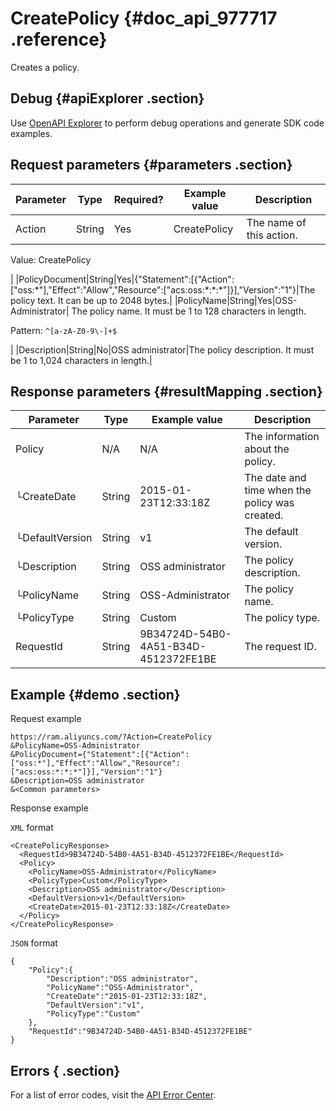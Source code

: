 # CreatePolicy {#doc_api_977717 .reference}

Creates a policy.

## Debug {#apiExplorer .section}

Use [OpenAPI Explorer](https://api.aliyun.com/#product=Ram&api=CreateUser) to perform debug operations and generate SDK code examples.

## Request parameters {#parameters .section}

|Parameter|Type|Required?|Example value|Description|
|---------|----|---------|-------------|-----------|
|Action|String|Yes|CreatePolicy| The name of this action.

 Value: CreatePolicy

 |
|PolicyDocument|String|Yes|\{"Statement":\[\{"Action":\["oss:\*"\],"Effect":"Allow","Resource":\["acs:oss:\*:\*:\*"\]\}\],"Version":"1"\}|The policy text. It can be up to 2048 bytes.|
|PolicyName|String|Yes|OSS-Administrator| The policy name. It must be 1 to 128 characters in length.

 Pattern: `^[a-zA-Z0-9\-]+$`

 |
|Description|String|No|OSS administrator|The policy description. It must be 1 to 1,024 characters in length.|

## Response parameters {#resultMapping .section}

|Parameter|Type|Example value|Description|
|---------|----|-------------|-----------|
|Policy|N/A|N/A|The information about the policy.|
|└CreateDate|String|2015-01-23T12:33:18Z|The date and time when the policy was created.|
|└DefaultVersion|String|v1|The default version.|
|└Description|String|OSS administrator|The policy description.|
|└PolicyName|String|OSS-Administrator|The policy name.|
|└PolicyType|String|Custom|The policy type.|
|RequestId|String|9B34724D-54B0-4A51-B34D-4512372FE1BE|The request ID.|

## Example {#demo .section}

Request example

``` {#request_demo}
https://ram.aliyuncs.com/?Action=CreatePolicy
&PolicyName=OSS-Administrator
&PolicyDocument={"Statement":[{"Action":["oss:*"],"Effect":"Allow","Resource":["acs:oss:*:*:*"]}],"Version":"1"}
&Description=OSS administrator
&<Common parameters>
```

Response example

`XML` format

``` {#xml_return_success_demo}
<CreatePolicyResponse>
  <RequestId>9B34724D-54B0-4A51-B34D-4512372FE1BE</RequestId>
  <Policy>
    <PolicyName>OSS-Administrator</PolicyName>
    <PolicyType>Custom</PolicyType>
    <Description>OSS administrator</Description>
    <DefaultVersion>v1</DefaultVersion>
    <CreateDate>2015-01-23T12:33:18Z</CreateDate>
  </Policy>
</CreatePolicyResponse>
```

`JSON` format

``` {#json_return_success_demo}
{
    "Policy":{
        "Description":"OSS administrator",
        "PolicyName":"OSS-Administrator",
        "CreateDate":"2015-01-23T12:33:18Z",
        "DefaultVersion":"v1",
        "PolicyType":"Custom"
    },
    "RequestId":"9B34724D-54B0-4A51-B34D-4512372FE1BE"
}
```

## Errors { .section}

For a list of error codes, visit the [API Error Center](https://error-center.alibabacloud.com/status/product/Ram?spm=5176.10421674.0.0.29c5cav7cav7Io).

